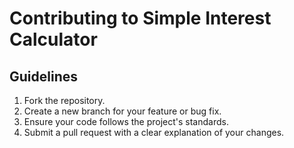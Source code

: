 # Contributing to Simple Interest Calculator

## Guidelines
1. Fork the repository.
2. Create a new branch for your feature or bug fix.
3. Ensure your code follows the project's standards.
4. Submit a pull request with a clear explanation of your changes.
